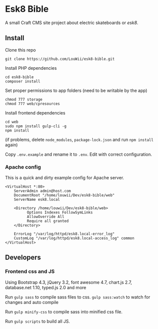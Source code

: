 # Esk8 Bible

A small Craft CMS site project about electric skateboards or _esk8_.

## Install

Clone this repo

```
git clone https://github.com/LouWii/esk8-bible.git
```

Install PHP dependencies

```
cd esk8-bible
composer install
```

Set proper permissions to app folders (need to be writable by the app)

```
chmod 777 storage
chmod 777 web/cpresources
```

Install frontend dependencies

```
cd web
sudo npm install gulp-cli -g
npm install
```

(if problems, delete `node_modules`, `package-lock.json` and run `npm install` again)

Copy `.env.example` and rename it to `.env`. Edit with correct configuration.

### Apache config

This is a quick and dirty example config for Apache server.

```
<VirtualHost *:80>
    ServerAdmin admin@host.com
    DocumentRoot "/home/louwii/Dev/esk8-bible/web"
    ServerName esk8.local

    <Directory /home/louwii/Dev/esk8-bible/web>
          Options Indexes FollowSymLinks
          AllowOverride All
          Require all granted
    </Directory>

    ErrorLog "/var/log/httpd/esk8.local-error_log"
    CustomLog "/var/log/httpd/esk8.local-access_log" common
</VirtualHost>
```

## Developers

### Frontend css and JS

Using Bootstrap 4.3, jQuery 3.2, font awesome 4.7, chart.js 2.7, database.net 1.10, typed.js 2.0 and more

Run `gulp sass` to compile sass files to css. `gulp sass:watch` to watch for changes and auto compile

Run `gulp minify-css` to compile sass into minified css file.

Run `gulp scripts` to build all JS.